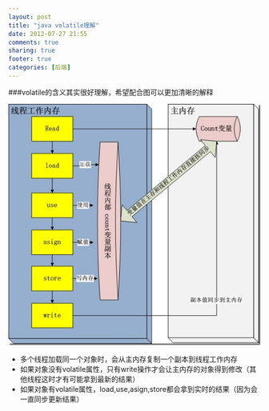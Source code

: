 ```yaml
---
layout: post
title: "java volatile理解"
date: 2012-07-27 21:55
comments: true
sharing: true
footer: true
categories: [后端]
---
```




###volatile的含义其实很好理解，希望配合图可以更加清晰的解释

![volatile](/images/post/volatile.jpg "volatile 图例说明")

+ 多个线程加载同一个对象时，会从主内存复制一个副本到线程工作内存
+ 如果对象没有volatile属性，只有write操作才会让主内存的对象得到修改（其他线程这时才有可能拿到最新的结果）
+ 如果对象有volatile属性，load,use,asign,store都会拿到实时的结果（因为会一直同步更新结果）
